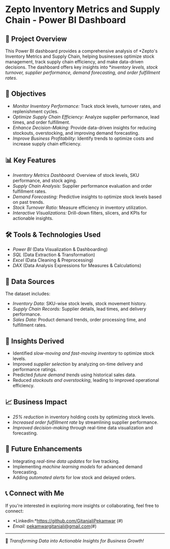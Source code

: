 # Zepto Inventory Metrics and Supply Chain - Power BI Dashboard

## 📌 Project Overview
This Power BI dashboard provides a comprehensive analysis of *Zepto's Inventory Metrics and Supply Chain, helping businesses optimize stock management, track supply chain efficiency, and make data-driven decisions. The dashboard offers key insights into **inventory levels, stock turnover, supplier performance, demand forecasting, and order fulfillment rates*.

## 🎯 Objectives
- *Monitor Inventory Performance:* Track stock levels, turnover rates, and replenishment cycles.
- *Optimize Supply Chain Efficiency:* Analyze supplier performance, lead times, and order fulfillment.
- *Enhance Decision-Making:* Provide data-driven insights for reducing stockouts, overstocking, and improving demand forecasting.
- *Improve Business Profitability:* Identify trends to optimize costs and increase supply chain efficiency.

## 📊 Key Features
- *Inventory Metrics Dashboard:* Overview of stock levels, SKU performance, and stock aging.
- *Supply Chain Analysis:* Supplier performance evaluation and order fulfillment rates.
- *Demand Forecasting:* Predictive insights to optimize stock levels based on past trends.
- *Stock Turnover Ratio:* Measure efficiency in inventory utilization.
- *Interactive Visualizations:* Drill-down filters, slicers, and KPIs for actionable insights.

## 🛠️ Tools & Technologies Used
- *Power BI* (Data Visualization & Dashboarding)
- *SQL* (Data Extraction & Transformation)
- *Excel* (Data Cleaning & Preprocessing)
- *DAX* (Data Analysis Expressions for Measures & Calculations)

## 📂 Data Sources
The dataset includes:
- *Inventory Data:* SKU-wise stock levels, stock movement history.
- *Supply Chain Records:* Supplier details, lead times, and delivery performance.
- *Sales Data:* Product demand trends, order processing time, and fulfillment rates.

## 📌 Insights Derived
- Identified *slow-moving and fast-moving inventory* to optimize stock levels.
- Improved *supplier selection* by analyzing on-time delivery and performance ratings.
- Predicted *future demand trends* using historical sales data.
- Reduced *stockouts and overstocking*, leading to improved operational efficiency.

## 📈 Business Impact
- *25% reduction* in inventory holding costs by optimizing stock levels.
- *Increased order fulfillment rate* by streamlining supplier performance.
- *Improved decision-making* through real-time data visualization and forecasting.

## 🚀 Future Enhancements
- Integrating *real-time data updates* for live tracking.
- Implementing *machine learning models* for advanced demand forecasting.
- Adding *automated alerts* for low stock and delayed orders.

## 📞 Connect with Me
If you're interested in exploring more insights or collaborating, feel free to connect:
- *LinkedIn:*https://github.com/GitanjaliPekamwar (#)
- *Email:* pekamwargitanjali@gmail.com(#)

---

🚀 *Transforming Data into Actionable Insights for Business Growth!*
